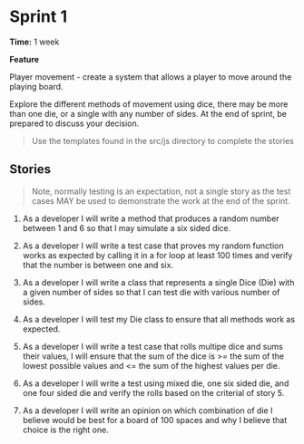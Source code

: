 # Sprint 1

**Time:** 1 week

**Feature**

Player movement - create a system that allows a player to move around the playing board.

Explore the different methods of movement using dice, there may be more than one die, or a single with any number of sides. At the end of sprint, be prepared to discuss your decision.

> Use the templates found in the src/js directory to complete the stories

## Stories

> Note, normally testing is an expectation, not a single story as the test cases MAY be used to demonstrate the work at the end of the sprint.

1. As a developer I will write a method that produces a random number between 1 and 6 so that I may simulate a six sided dice.

2. As a developer I will write a test case that proves my random function works as expected by calling it in a for loop at least 100 times and verify that the number is between one and six.

3. As a developer I will write a class that represents a single Dice (Die) with a given number of sides so that I can test die with various number of sides.

4. As a developer I will test my Die class to ensure that all methods work as expected.

5. As a developer I will write a test case that rolls multipe dice and sums their values, I will ensure that the sum of the dice is >= the sum of the lowest possible values and <= the sum of the highest values per die.

6. As a developer I will write a test using mixed die, one six sided die, and one four sided die and verify the rolls based on the criterial of story 5.

7. As a developer I will write an opinion on which combination of die I believe would be best for a board of 100 spaces and why I believe that choice is the right one.
